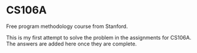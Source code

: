 CS106A
======

Free program methodology course from Stanford.

This is my first attempt to solve the problem in the assignments for CS106A.  
The answers are added here once they are complete.  

